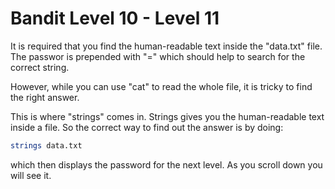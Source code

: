 # Bandit Level 10 - Level 11

It is required that you find the human-readable text inside the "data.txt" file. The passwor is prepended with 
"=" which should help to search for the correct string. 

However, while you can use "cat" to read the whole file, it is tricky to find the right answer. 

This is where "strings" comes in. Strings gives you the human-readable text inside a file. So the correct
way to find out the answer is by doing: 

```bash
strings data.txt
```

which then displays the password for the next level. As you scroll down you will see it.
